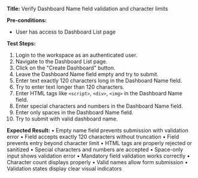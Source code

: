 **Title:** Verify Dashboard Name field validation and character limits

**Pre-conditions:**
* User has access to Dashboard List page

**Test Steps:**
1. Login to the workspace as an authenticated user.
2. Navigate to the Dashboard List page.
3. Click on the "Create Dashboard" button.
4. Leave the Dashboard Name field empty and try to submit.
5. Enter text exactly 120 characters long in the Dashboard Name field.
6. Try to enter text longer than 120 characters.
7. Enter HTML tags like `<script>`, `<div>`, `<img>` in the Dashboard Name field.
8. Enter special characters and numbers in the Dashboard Name field.
9. Enter only spaces in the Dashboard Name field.
10. Try to submit with valid dashboard name.

**Expected Result:**
• Empty name field prevents submission with validation error
• Field accepts exactly 120 characters without truncation
• Field prevents entry beyond character limit
• HTML tags are properly rejected or sanitized
• Special characters and numbers are accepted
• Space-only input shows validation error
• Mandatory field validation works correctly
• Character count displays properly
• Valid names allow form submission
• Validation states display clear visual indicators